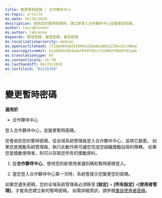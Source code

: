 ```yaml
---
title: 變更暫時密碼 | 合作夥伴中心
ms.topic: article
ms.date: 03/15/2019
description: 收到您的暫時密碼時，請立即登入合作夥伴中心並變更該密碼。
author: LauraBrenner
ms.author: labrenne
Keywords: 暫時密碼，變更密碼，重設密碼
ms.localizationpriority: medium
ms.openlocfilehash: 7f2eb404182919091d28a8b18be5239acbcc90ee
ms.sourcegitcommit: b1ab80345b4e4af649fb8cc51d96d798e0791ade
ms.translationtype: HT
ms.contentlocale: zh-TW
ms.lasthandoff: 04/23/2019
ms.locfileid: "62135358"
---
```

# <a name="change-your-temporary-password"></a>變更暫時密碼

**適用於**

-  合作夥伴中心

登入合作夥伴中心，並變更暫時密碼。

您會收到您的暫時密碼，從全域系統管理員登入合作夥伴中心，並將它變更。 如果您是獎勵系統管理員，執行此動作將可讓您完成您組織獎勵註冊的移轉。 如果您是獎勵使用者，則可以存取您所有的獎勵資料。

1.  從**合作夥伴中心**，使用您的新使用者識別碼和暫時密碼登入。

2.  當您登入合作夥伴中心第一次時，系統會提示您變更您的密碼。

如果您遺失密碼，您的全域系統管理員必須移至 **\[設定\]** > **\[所有設定\]** >**\[使用者管理\]**，才能為您建立新的暫時密碼。
如需詳細資訊，請參閱[重設使用者密碼](reset-a-user-password.md)。


 

 



